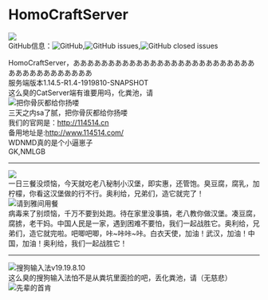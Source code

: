 # HomoCraftServer

![](http://114514.cn/yjsp.jpeg)    
GitHub信息：![GitHub](https://img.shields.io/github/license/8MiYile/HomoCraftServer),![GitHub issues](https://img.shields.io/github/issues-raw/8MiYile/HomoCraftServer),![GitHub closed issues](https://img.shields.io/github/issues-closed-raw/8MiYile/HomoCraftServer)
    
HomoCraftServer，ああああああああああああああああああああああああああああああああああああああ<br>
服务端版本1.14.5-R1.4-1919810-SNAPSHOT    
这么臭的CatServer端有谁要用吗，化粪池，请   
![把你骨灰都给你扬喽](https://res.khjxiaogu.com/bonemealfly.gif)    
三天之内sa了腻，把你骨灰都给你扬喽    
我们的官网是：http://114514.cn    
备用地址是:http://www.114514.com/    
WDNMD真的是个小逼崽子    
GK,NMLGB    
***
![](https://ss0.bdstatic.com/70cFuHSh_Q1YnxGkpoWK1HF6hhy/it/u=664673239,2606853837&fm=11&gp=0.jpg)<br>
一日三餐没烦恼，今天就吃老八秘制小汉堡，即实惠，还管饱。臭豆腐，腐乳，加柠檬，你看这汉堡做的行不行。奥利给，兄弟们，造它就完了！    
![请到雅间用餐](http://res.khjxiaogu.com/eatinroom.jpg)   
病毒来了别烦恼，千万不要到处跑。待在家里没事搞，老八教你做汉堡。凑豆腐，腐掳，老干妈。中国人民是一家，遇到困难不要怕，我们一起战胜它。奥利给，兄弟们，造它就完啦。吧唧吧唧，咔~咔咔~咔。白衣天使，加油！武汉，加油！中国，加油！奥利给，我们一起战胜它！
***
![搜狗输入法v19.19.8.10](http://res.khjxiaogu.com/1919810.png)    
这么臭的搜狗输入法怕不是从粪坑里面捡的吧，丢化粪池，请（无慈悲）    
![先辈的首肯](https://res.khjxiaogu.com/tensyo.gif)    
